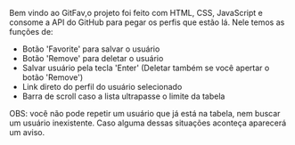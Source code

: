Bem vindo ao GitFav,o projeto foi feito com HTML, CSS, JavaScript e consome a API do GitHub para pegar os perfis que estão lá. Nele temos as funções de: 
- Botão 'Favorite' para salvar o usuário
- Botão 'Remove' para deletar o usuário
- Salvar usuário pela tecla 'Enter' (Deletar também se você apertar o botão 'Remove')
- Link direto do perfil do usuário selecionado
- Barra de scroll caso a lista ultrapasse o limite da tabela

OBS: você não pode repetir um usuário que já está na tabela, nem buscar um usuário inexistente. Caso alguma dessas situações aconteça aparecerá um aviso.
